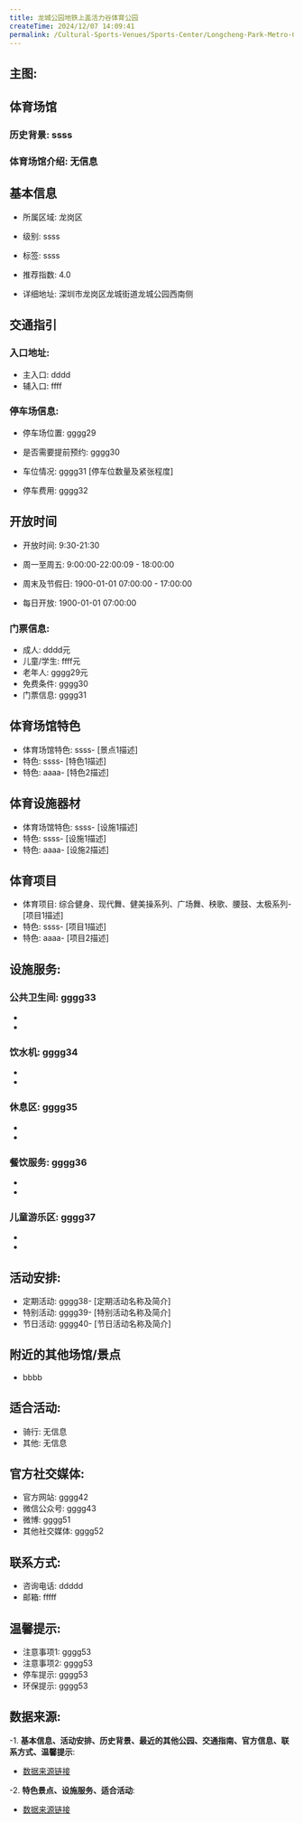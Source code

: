 ```yaml
---
title: 龙城公园地铁上盖活力谷体育公园
createTime: 2024/12/07 14:09:41
permalink: /Cultural-Sports-Venues/Sports-Center/Longcheng-Park-Metro-Cover-Vitality-Valley-Sports-Park/
---
```


## 主图:
<ImageCard
image="https://www.sztyzx.com.cn/public/uploads/images/20240326/2f25e8521cf7b0a61acfd3518543449f.png"
title= "龙城公园地铁上盖活力谷体育公园"
description= "ssss"
date="2024/12/07"
href="/"
author="sunshang-hl"
/>
## 体育场馆
### 历史背景: ssss
### 体育场馆介绍: 无信息
## 基本信息

- 所属区域: 龙岗区

- 级别: ssss

- 标签: ssss

- 推荐指数: 4.0

- 详细地址: 深圳市龙岗区龙城街道龙城公园西南侧

## 交通指引

### 入口地址:
- 主入口: dddd
- 辅入口: ffff
### 停车场信息:
- 停车场位置: gggg29

- 是否需要提前预约: gggg30

- 车位情况: gggg31 [停车位数量及紧张程度]

- 停车费用: gggg32

## 开放时间
- 开放时间: 9:30-21:30

- 周一至周五: 9:00:00-22:00:09 - 18:00:00
- 周末及节假日: 1900-01-01 07:00:00 - 17:00:00
- 每日开放: 1900-01-01 07:00:00

### 门票信息:
- 成人: dddd元
- 儿童/学生: ffff元
- 老年人: gggg29元
- 免费条件: gggg30
- 门票信息: gggg31
## 体育场馆特色
- 体育场馆特色: ssss- [景点1描述]
- 特色: ssss- [特色1描述]
- 特色: aaaa- [特色2描述]
## 体育设施器材
- 体育场馆特色: ssss- [设施1描述]
- 特色: ssss- [设施1描述]
- 特色: aaaa- [设施2描述]
## 体育项目
- 体育项目: 综合健身、现代舞、健美操系列、广场舞、秧歌、腰鼓、太极系列- [项目1描述]
- 特色: ssss- [项目1描述]
- 特色: aaaa- [项目2描述]
## 设施服务:
### 公共卫生间: gggg33
- 
- 
### 饮水机: gggg34
- 
- 
### 休息区: gggg35
- 
- 
### 餐饮服务: gggg36
- 
- 
### 儿童游乐区: gggg37
- 
- 
## 活动安排:
- 定期活动: gggg38- [定期活动名称及简介]
- 特别活动: gggg39- [特别活动名称及简介]
- 节日活动: gggg40- [节日活动名称及简介]
## 附近的其他场馆/景点
- bbbb

## 适合活动:
- 骑行: 无信息
- 其他: 无信息

## 官方社交媒体:
- 官方网站: gggg42
- 微信公众号: gggg43
- 微博: gggg51
- 其他社交媒体: gggg52

## 联系方式:
- 咨询电话: ddddd 
- 邮箱: fffff

## 温馨提示:
- 注意事项1: gggg53
- 注意事项2: gggg53
- 停车提示: gggg53
- 环保提示: gggg53

## 数据来源:
-1. **基本信息、活动安排、历史背景、最近的其他公园、交通指南、官方信息、联系方式、温馨提示**:
- [数据来源链接](http://wtl.sz.gov.cn/ggfw/tyl/zytycgylb/index.html)

-2. **特色景点、设施服务、适合活动**:
- [数据来源链接](http://wtl.sz.gov.cn/ggfw/tyl/zytycgylb/index.html)

